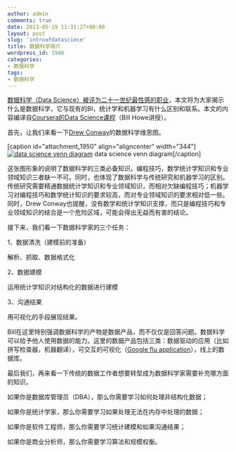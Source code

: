```yaml
---
author: admin
comments: true
date: 2013-05-19 11:31:27+00:00
layout: post
slug: 'introofdatasciece'
title: 数据科学简介
wordpress_id: 1948
categories:
- 数据科学
tags:
- 数据科学
---
```


[数据科学（Data Science）被评为二十一世纪最性感的职业](http://www.36kr.com/p/157106.html)，本文将为大家揭示什么是数据科学，它与现有的BI，统计学和机器学习有什么区别和联系。本文的内容编译自[Coursera的Data Science课程](https://class.coursera.org/datasci-001)（Bill Howe讲授）。

首先，让我们来看一下[Drew Conway](http://drewconway.com)的数据科学维恩图。

[caption id="attachment_1950" align="aligncenter" width="344"][![data science venn diagram](http://www.cloga.info/wp-content/uploads/2013/05/data-science-venn.png)](http://www.cloga.info/wp-content/uploads/2013/05/data-science-venn.png) data science venn diagram[/caption]

<!-- more -->

这张图形象的说明了数据科学的三类必备知识。编程技巧，数学统计学知识和专业领域知识三者缺一不可。同时，也体现了数据科学与传统研究和机器学习的区别。传统研究需要精通数据统计学知识和专业领域知识，而相对欠缺编程技巧；机器学习对编程技巧和数学统计知识的要求较高，而对专业领域知识的要求相对低一些。同时，Drew Conway也提醒，没有数学和统计学知识支撑，而只是编程技巧和专业领域知识的结合是一个危险区域，可能会得出无益而有害的结论。

接下来，我们看一下数据科学家的三个任务：

1、数据清洗（建模前的准备）

解析、抓取、数据格式化

2、数据建模

运用统计学知识对结构化的数据进行建模

3、沟通结果

用可视化的手段展现结果。

Bill在这里特别强调数据科学的产物是数据产品，而不仅仅是回答问题。数据科学可以给予他人使用数据的能力。这里的数据产品包括三类：数据驱动的应用（比如拼写检查器，机器翻译），可交互的可视化（[Google flu application](http://www.google.org/flutrends/)），线上的数据库。

最后我们，再来看一下传统的数据工作者想要转型成为数据科学家需要补充哪方面的知识。

如果你是数据库管理员（DBA），那么你需要学习如何处理非结构化数据；

如果你是统计学家，那么你需要学习如果处理无法在内存中处理的数据；

如果你是软件工程师，那么你需要学习统计建模和如果沟通结果；

如果你是商业分析师，那么你需要学习算法和规模权衡。


